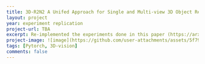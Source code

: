 ```yaml
---
title: 3D-R2N2 A Unifed Approach for Single and Multi-view 3D Object Reconstruction
layout: project 
year: experiment replication
project-url: TBA
excerpt: Re-implemented the experiments done in this paper (https://arxiv.org/pdf/1406.2283). The authors used 2 CNN based neural nets to predict the depth map of the given input (single) image.
project-image: ![image](https://github.com/user-attachments/assets/5f79fbce-73ec-444a-93eb-47da1bc50310)
tags: [Pytorch, 3D-vision]
comments: false
---
```

